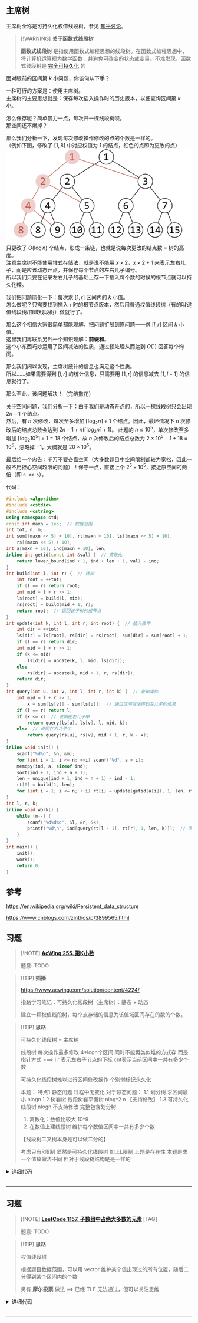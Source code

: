 ## 主席树

主席树全称是可持久化权值线段树，参见 [知乎讨论](https://www.zhihu.com/question/59195374)。

> [!WARNING] **关于函数式线段树**
> 
> **函数式线段树** 是指使用函数式编程思想的线段树。在函数式编程思想中，将计算机运算视为数学函数，并避免可改变的状态或变量。不难发现，函数式线段树是 [完全可持久化](persistent/#fully-persistent) 的

面对眼前的区间第 $k$ 小问题，你该何从下手？

一种可行的方案是：使用主席树。  
主席树的主要思想就是：保存每次插入操作时的历史版本，以便查询区间第 $k$ 小。

怎么保存呢？简单暴力一点，每次开一棵线段树呗。  
那空间还不爆掉？

那么我们分析一下，发现每次修改操作修改的点的个数是一样的。  
（例如下图，修改了 $[1,8]$ 中对应权值为 1 的结点，红色的点即为更改的点）  
![](./images/persistent-seg.png)

只更改了 $O(\log{n})$ 个结点，形成一条链，也就是说每次更改的结点数 = 树的高度。  
注意主席树不能使用堆式存储法，就是说不能用 $x\times 2$，$x\times 2+1$ 来表示左右儿子，而是应该动态开点，并保存每个节点的左右儿子编号。  
所以我们只要在记录左右儿子的基础上存一下插入每个数的时候的根节点就可以持久化辣。

我们把问题简化一下：每次求 $[1,r]$ 区间内的 $k$ 小值。  
怎么做呢？只需要找到插入 r 时的根节点版本，然后用普通权值线段树（有的叫键值线段树/值域线段树）做就行了。

那么这个相信大家很简单都能理解，把问题扩展到原问题——求 $[l,r]$ 区间 $k$ 小值。  
这里我们再联系另外一个知识理解：**前缀和**。  
这个小东西巧妙运用了区间减法的性质，通过预处理从而达到 $O(1)$ 回答每个询问。

那么我们阔以发现，主席树统计的信息也满足这个性质。  
所以……如果需要得到 $[l,r]$ 的统计信息，只需要用 $[1,r]$ 的信息减去 $[1,l - 1]$ 的信息就行了。

那么至此，该问题解决！（完结撒花）

关于空间问题，我们分析一下：由于我们是动态开点的，所以一棵线段树只会出现 $2n-1$ 个结点。  
然后，有 $n$ 次修改，每次至多增加 $\lceil\log_2{n}\rceil+1$ 个结点。因此，最坏情况下 $n$ 次修改后的结点总数会达到 $2n-1+n(\lceil\log_2{n}\rceil+1)$。
此题的 $n \leq 10^5$，单次修改至多增加 $\lceil\log_2{10^5}\rceil+1 = 18$ 个结点，故 $n$ 次修改后的结点总数为 $2\times 10^5-1+18\times 10^5$，忽略掉 $-1$，大概就是 $20\times 10^5$。

最后给一个忠告：千万不要吝啬空间（大多数题目中空间限制都较为宽松，因此一般不用担心空间超限的问题）！保守一点，直接上个 $2^5\times 10^5$，接近原空间的两倍（即 `n << 5`）。

代码：

```cpp
#include <algorithm>
#include <cstdio>
#include <cstring>
using namespace std;
const int maxn = 1e5;  // 数据范围
int tot, n, m;
int sum[(maxn << 5) + 10], rt[maxn + 10], ls[(maxn << 5) + 10],
    rs[(maxn << 5) + 10];
int a[maxn + 10], ind[maxn + 10], len;
inline int getid(const int &val) {  // 离散化
    return lower_bound(ind + 1, ind + len + 1, val) - ind;
}
int build(int l, int r) {  // 建树
    int root = ++tot;
    if (l == r) return root;
    int mid = l + r >> 1;
    ls[root] = build(l, mid);
    rs[root] = build(mid + 1, r);
    return root;  // 返回该子树的根节点
}
int update(int k, int l, int r, int root) {  // 插入操作
    int dir = ++tot;
    ls[dir] = ls[root], rs[dir] = rs[root], sum[dir] = sum[root] + 1;
    if (l == r) return dir;
    int mid = l + r >> 1;
    if (k <= mid)
        ls[dir] = update(k, l, mid, ls[dir]);
    else
        rs[dir] = update(k, mid + 1, r, rs[dir]);
    return dir;
}
int query(int u, int v, int l, int r, int k) {  // 查询操作
    int mid = l + r >> 1,
        x = sum[ls[v]] - sum[ls[u]];  // 通过区间减法得到左儿子的信息
    if (l == r) return l;
    if (k <= x)  // 说明在左儿子中
        return query(ls[u], ls[v], l, mid, k);
    else  // 说明在右儿子中
        return query(rs[u], rs[v], mid + 1, r, k - x);
}
inline void init() {
    scanf("%d%d", &n, &m);
    for (int i = 1; i <= n; ++i) scanf("%d", a + i);
    memcpy(ind, a, sizeof ind);
    sort(ind + 1, ind + n + 1);
    len = unique(ind + 1, ind + n + 1) - ind - 1;
    rt[0] = build(1, len);
    for (int i = 1; i <= n; ++i) rt[i] = update(getid(a[i]), 1, len, rt[i - 1]);
}
int l, r, k;
inline void work() {
    while (m--) {
        scanf("%d%d%d", &l, &r, &k);
        printf("%d\n", ind[query(rt[l - 1], rt[r], 1, len, k)]);  // 回答询问
    }
}
int main() {
    init();
    work();
    return 0;
}
```

## 参考

<https://en.wikipedia.org/wiki/Persistent_data_structure>

<https://www.cnblogs.com/zinthos/p/3899565.html>


## 习题

> [!NOTE] **[AcWing 255. 第K小数](https://www.acwing.com/problem/content/257/)**
> 
> 题意: TODO

> [!TIP] **插播**
> 
> https://www.acwing.com/solution/content/4224/
> 
> 指路学习笔记：可持久化线段树（主席树）：静态 + 动态
> 
> 建立一颗权值线段树，每个点存储的信息为该值域区间存在的数的个数。

> [!TIP] **思路**
>
> 可持久化线段树 = 主席树
>
> 线段树 每次操作最多修改 4*logn个区间
> 同时不能再类似堆的方式存 而是指针方式
> ===> l r 表示左右子节点的下标 cnt表示当前区间中一共有多少个数
>
> 可持久化线段树难以进行区间修改操作 个别懒标记永久化
>
> 本题：
> 特点1.静态问题 过程中无变化
>     对于静态问题：  1.1 划分树 求区间最小       nlogn
>                     1.2 树套树 线段树套平衡树   nlog^2 n 【支持修改】
>                     1.3 可持久化线段树          nlogn 不支持修改 完整包含划分树
>
> 1. 离散化：数值比较大 10^9
> 2. 在数值上建线段树 维护每个数值区间中一共有多少个数
>
> 【线段树二叉树本身是可以做二分的】
>
> 考虑只有R限制 显然是可持久化线段树
> 加上L限制 上题是存在性 本题是求一个值故做法不同 但对于线段树结构是是一样的

<details>
<summary>详细代码</summary>
<!-- tabs:start -->

##### **C++**

```cpp
#include<bits/stdc++.h>
using namespace std;

const int N = 100010, M = 10010;

int n, m;
int a[N];
vector<int> nums;
struct Node{
    int l, r;
    int cnt;
}tr[N * 4 + N * 17];    // logn = 17

int root[N], idx;

int find(int x) {
    return lower_bound(nums.begin(), nums.end(), x) - nums.begin();
}

// 要返回idx
int build(int l, int r) {
    int p = ++ idx;
    if (l == r) return p;
    else {
        int mid = l + r >> 1;
        tr[p].l = build(l, mid), tr[p].r = build(mid + 1, r);
        return p;
    }
}

int insert(int p, int l, int r, int x) {
    int q = ++ idx;
    tr[q] = tr[p];
    if (l == r) {
        tr[q].cnt ++ ;
        return q;
    } else {
        int mid = l + r >> 1;
        if (x <= mid) tr[q].l = insert(tr[p].l, l, mid, x);
        else tr[q].r = insert(tr[p].r, mid + 1, r, x);
        tr[q].cnt = tr[tr[q].l].cnt + tr[tr[q].r].cnt;
        return q;
    }
}

int query(int q, int p, int l, int r, int k) {
    if (l == r) return r;
    else {
        int cnt = tr[tr[q].l].cnt - tr[tr[p].l].cnt;
        int mid = l + r >> 1;
        if (k <= cnt) return query(tr[q].l, tr[p].l, l, mid, k);
        else return query(tr[q].r, tr[p].r, mid + 1, r, k - cnt);
    }
}

int main() {
    scanf("%d%d", &n, &m);
    
    for (int i = 1; i <= n; ++ i ) {
        scanf("%d", &a[i]);
        nums.push_back(a[i]);
    }
    sort(nums.begin(), nums.end());
    nums.erase(unique(nums.begin(), nums.end()), nums.end());
    
    root[0] = build(0, nums.size() - 1);
    
    for (int i = 1; i <= n; ++ i )
        root[i] = insert(root[i - 1], 0, nums.size() - 1, find(a[i]));
    
    while (m -- ) {
        int l, r, k;
        scanf("%d%d%d", &l, &r, &k);
        printf("%d\n", nums[query(root[r], root[l - 1], 0, nums.size() - 1, k)]);
    }
}
```

##### **Python**

```python

```

<!-- tabs:end -->
</details>

<br>

* * *

## 习题

> [!NOTE] **[LeetCode 1157. 子数组中占绝大多数的元素](https://leetcode.cn/problems/online-majority-element-in-subarray/)** [TAG]
> 
> 题意: TODO

> [!TIP] **思路**
> 
> 权值线段树
> 
> 根据题目数据范围，可以用 vector 维护某个值出现过的所有位置，随后二分得到某个区间内的个数
> 
> 另有 **摩尔投票** 做法 ==> 已经 TLE 无法通过，但可以关注思维

<details>
<summary>详细代码</summary>
<!-- tabs:start -->

##### **C++**

```cpp
class MajorityChecker {
private:
    unordered_map<int, vector<int>> pos;
    vector<int> tree;
    vector<int> a;
    
public:
    MajorityChecker(vector<int>& arr): a(arr) {
        for (int i = 0; i < arr.size(); ++i) {
            pos[arr[i]].push_back(i);
        }
        tree = vector<int>(arr.size() * 4, -1);
        build_tree(1, 0, arr.size() - 1);
    }
    
    void build_tree(int tree_pos, int l, int r) {
        if (l == r) {
            tree[tree_pos] = a[l];
            return;
        }
        int mid = (l + r) >> 1;
        build_tree(tree_pos * 2, l, mid);
        build_tree(tree_pos * 2 + 1, mid + 1, r);
        if (tree[tree_pos * 2] != -1 && get_occurrence(tree[tree_pos * 2], l, r) * 2 > r - l + 1) {
            tree[tree_pos] = tree[tree_pos * 2];
        }
        else if (tree[tree_pos * 2 + 1] != -1 && get_occurrence(tree[tree_pos * 2 + 1], l, r) * 2 > r - l + 1) {
            tree[tree_pos] = tree[tree_pos * 2 + 1];
        }
    }
    
    pair<int, int> query(int tree_pos, int l, int r, int queryl, int queryr) {
        if (l > queryr || r < queryl) {
            return make_pair(-1, -1);
        }
        if (queryl <= l && r <= queryr) {
            if (tree[tree_pos] == -1) {
                return make_pair(-1, -1);
            }
            int occ = get_occurrence(tree[tree_pos], queryl, queryr);
            if (occ * 2 > queryr - queryl + 1) {
                return make_pair(tree[tree_pos], occ);
            }
            else {
                return make_pair(-1, -1);
            }
        }
        int mid = (l + r) >> 1;
        pair<int, int> res_l = query(tree_pos * 2, l, mid, queryl, queryr);
        if (res_l.first > -1) {
            return res_l;
        }
        pair<int, int> res_r = query(tree_pos * 2 + 1, mid + 1, r, queryl, queryr);
        if (res_r.first > -1) {
            return res_r;
        }
        return make_pair(-1, -1);
    }
    
    int get_occurrence(int num, int l, int r) {
        auto iter = pos.find(num);
        if (iter == pos.end()) {
            return 0;
        }
        const auto& vec = iter->second;
        auto iter_l = lower_bound(vec.begin(), vec.end(), l);
        if (iter_l == vec.end()) {
            return 0;
        }
        auto iter_r = upper_bound(vec.begin(), vec.end(), r);
        return iter_r - iter_l;
    }
    
    int query(int left, int right, int threshold) {
        pair<int, int> ans = query(1, 0, a.size() - 1, left, right);
        if (ans.second >= threshold) {
            return ans.first;
        }
        return -1;
    }
};

/**
 * Your MajorityChecker object will be instantiated and called as such:
 * MajorityChecker* obj = new MajorityChecker(arr);
 * int param_1 = obj->query(left,right,threshold);
 */
```

##### **Python**

```python

```

<!-- tabs:end -->
</details>

<br>

* * *